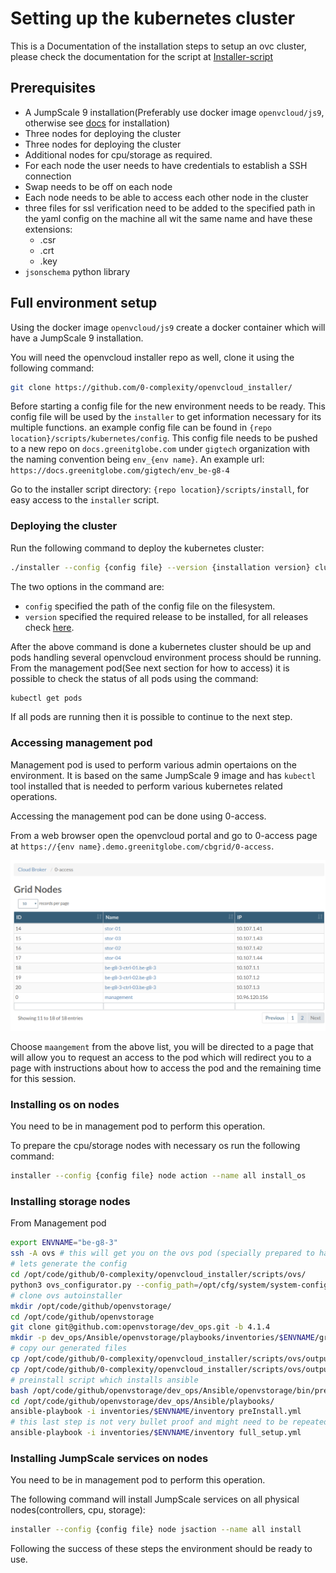 # Setting up the kubernetes cluster

This is a Documentation of the installation steps to setup an ovc cluster, please check the documentation for the script at [Installer-script](Installer-script.md)

## Prerequisites

- A JumpScale 9 installation(Preferably use docker image `openvcloud/js9`, otherwise see [docs](https://github.com/Jumpscale/bash) for installation)
- Three nodes for deploying the cluster
- Three nodes for deploying the cluster
- Additional nodes for cpu/storage as required. 
- For each node the user needs to have credentials to establish a SSH connection
- Swap needs to be off on each node
- Each node needs to be able to access each other node in the cluster
- three files for ssl verification need to be added to the  specified path in the yaml config on the machine all wit
  the same name and have these extensions:
  - .csr
  - .crt
  - .key
- `jsonschema` python library

## Full environment setup

Using the docker image `openvcloud/js9` create a docker container which will have a JumpScale 9 installation.

You will need the openvcloud installer repo as well, clone it using the following command:

```bash
git clone https://github.com/0-complexity/openvcloud_installer/
```

Before starting a config file for the new environment needs to be ready. This config file will be used by the `installer` to get information necessary for its multiple functions. an example config file can be found in `{repo location}/scripts/kubernetes/config`. This config file needs to be pushed to a new repo on `docs.greenitglobe.com` under `gigtech` organization with the naming convention being `env_{env name}`. An example url: `https://docs.greenitglobe.com/gigtech/env_be-g8-4`

Go to the installer script directory: `{repo location}/scripts/install`, for easy access to the `installer` script.

### Deploying the cluster

Run the following command to deploy the kubernetes cluster:

```bash
./installer --config {config file} --version {installation version} cluster deploy
```

The two options in the command are:

- `config` specified the path of the config file on the filesystem.
- `version` specified the required release to be installed, for all releases check [here](https://github.com/0-complexity/home/tree/master/manifests).

After the above command is done a kubernetes cluster should be up and pods handling several openvcloud environment process should be running.
From the management pod(See next section for how to access) it is possible to check the status of all pods using the command:

```bash
kubectl get pods
```

If all pods are running then it is possible to continue to the next step.

### Accessing management pod

Management pod is used to perform various admin opertaions on the environment. It is based on the same JumpScale 9 image and has `kubectl` tool installed that is needed to perform various kubernetes related operations.

Accessing the management pod can be done using 0-access.

From a web browser open the openvcloud portal and go to 0-access page at `https://{env name}.demo.greenitglobe.com/cbgrid/0-access`.

![0-access](0-access.png)

Choose `maangement` from the above list, you will be directed to a page that will allow you to request an access to the pod which will redirect you to a page with instructions about how to access the pod and the remaining time for this session.

### Installing os on nodes

You need to be in management pod to perform this operation.

To prepare the cpu/storage nodes with necessary os run the following command:

```bash
installer --config {config file} node action --name all install_os
```

### Installing storage nodes

From Management pod
```bash
export ENVNAME="be-g8-3"
ssh -A ovs # this will get you on the ovs pod (specially prepared to have systemd)  
# lets generate the config
cd /opt/code/github/0-complexity/openvcloud_installer/scripts/ovs/
python3 ovs_configurator.py --config_path=/opt/cfg/system/system-config.yaml
# clone ovs autoinstaller
mkdir /opt/code/github/openvstorage/
cd /opt/code/github/openvstorage
git clone git@github.com:openvstorage/dev_ops.git -b 4.1.4
mkdir -p dev_ops/Ansible/openvstorage/playbooks/inventories/$ENVNAME/group_vars
# copy our generated files
cp /opt/code/github/0-complexity/openvcloud_installer/scripts/ovs/output/{inventory,setup.json} /opt/code/github/openvstorage/dev_ops/Ansible/openvstorage/playbooks/inventoeries/$ENVNAME/
cp /opt/code/github/0-complexity/openvcloud_installer/scripts/ovs/output/all /opt/code/github/openvstorage/dev_ops/Ansible/openvstorage/playbooks/inventoeries/$ENVNAME/group_vars
# preinstall script which installs ansible
bash /opt/code/github/openvstorage/dev_ops/Ansible/openvstorage/bin/pre-install.sh
cd /opt/code/github/openvstorage/dev_ops/Ansible/playbooks/
ansible-playbook -i inventories/$ENVNAME/inventory preInstall.yml
# this last step is not very bullet proof and might need to be repeated
ansible-playbook -i inventories/$ENVNAME/inventory full_setup.yml

```

### Installing JumpScale services on nodes

You need to be in management pod to perform this operation.

The following command will install JumpScale services on all physical nodes(controllers, cpu, storage):

```bash
installer --config {config file} node jsaction --name all install
```

Following the success of these steps the environment should be ready to use.
